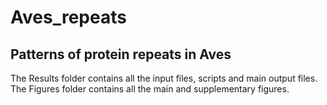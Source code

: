 # Aves_repeats
## Patterns of protein repeats in Aves
The Results folder contains all the input files, scripts and main output files.
The Figures folder contains all the main and supplementary figures.
